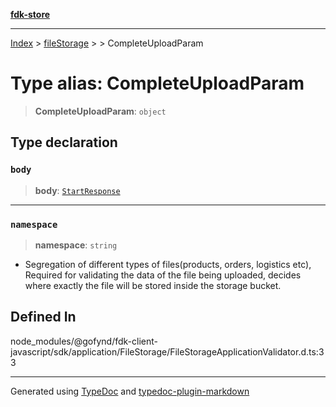 [**fdk-store**](../../../README.md)
***

[Index](../../../API.md) > [fileStorage](../../README.md) > [<internal>](../README.md) > CompleteUploadParam

# Type alias: CompleteUploadParam

> **CompleteUploadParam**: `object`

## Type declaration

### `body`

> **body**: [`StartResponse`](type-alias.StartResponse.md)

***

### `namespace`

> **namespace**: `string`

- Segregation of different types of
files(products, orders, logistics etc), Required for validating the data of
the file being uploaded, decides where exactly the file will be stored
inside the storage bucket.

## Defined In

node\_modules/@gofynd/fdk-client-javascript/sdk/application/FileStorage/FileStorageApplicationValidator.d.ts:33

***
Generated using [TypeDoc](https://typedoc.org/) and [typedoc-plugin-markdown](https://www.npmjs.com/package/typedoc-plugin-markdown)
